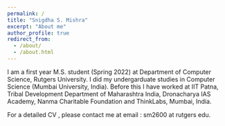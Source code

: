 ```yaml
---
permalink: /
title: "Snigdha S. Mishra"
excerpt: "About me"
author_profile: true
redirect_from: 
  - /about/
  - /about.html
---
```


I am a first year M.S. student (Spring 2022) at Department of Computer Science, Rutgers University. I did my undergarduate studies in Computer Science (Mumbai University, India). Before this I have worked at IIT Patna, Tribal Development Department of Maharashtra India, Dronacharya IAS Academy, Nanma Charitable Foundation and ThinkLabs, Mumbai, India. 

For a detailed CV , please contact me at email : sm2600 at rutgers edu. 
